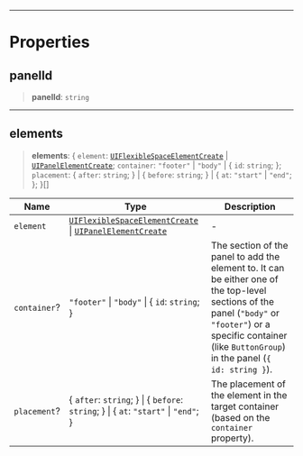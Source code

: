 ***

# Properties

## panelId

> **panelId**: `string`

***

## elements

> **elements**: \{ `element`: [`UIFlexibleSpaceElementCreate`](UIFlexibleSpaceElementCreate.md) | [`UIPanelElementCreate`](UIPanelElementCreate.md); `container`: `"footer"` | `"body"` | \{ `id`: `string`; }; `placement`: \{ `after`: `string`; } | \{ `before`: `string`; } | \{ `at`: `"start"` | `"end"`; }; }\[]

| Name         | Type                                                                                                                   | Description                                                                                                                                                                                                        |
| ------------ | ---------------------------------------------------------------------------------------------------------------------- | ------------------------------------------------------------------------------------------------------------------------------------------------------------------------------------------------------------------ |
| `element`    | [`UIFlexibleSpaceElementCreate`](UIFlexibleSpaceElementCreate.md) \| [`UIPanelElementCreate`](UIPanelElementCreate.md) | -                                                                                                                                                                                                                  |
| `container`? | `"footer"` \| `"body"` \| \{ `id`: `string`; }                                                                         | The section of the panel to add the element to. It can be either one of the top-level sections of the panel (`"body"` or `"footer"`) or a specific container (like `ButtonGroup`) in the panel (`{ id: string }`). |
| `placement`? | \{ `after`: `string`; } \| \{ `before`: `string`; } \| \{ `at`: `"start"` \| `"end"`; }                                | The placement of the element in the target container (based on the `container` property).                                                                                                                          |
